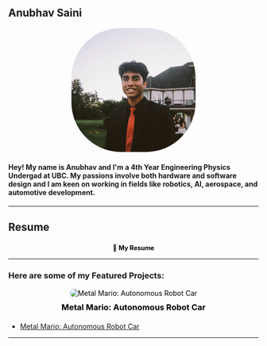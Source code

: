 ## Anubhav Saini

<div style="text-align: center;">
  <img src="docs/assets/ProfilePic1.png" alt="My Photo" style="border-radius: 40%; width: 250px; height: 250px;">
</div>


#### Hey! My name is Anubhav and I'm a **4th Year Engineering Physics Undergad** at UBC. My passions involve both hardware and software design and I am keen on working in fields like robotics, AI, aerospace, and automotive development.

---
## Resume
<div style="text-align: center; margin-top: 20px;">
  <a href="docs/assets/Resume - Anubhav Saini.pdf" target="_blank" style="color: black; text-decoration: none; font-size: 0.9em;">
    📄 <strong> My Resume</strong>
  </a>
</div>

___

### Here are some of my Featured Projects:

<div style="text-align: center; margin-bottom: 20px;">
  <a href="/MetalMario/" style="text-decoration: none; color: black;">
    <img src="assets/images/project1.jpg" alt="Metal Mario: Autonomous Robot Car" style="width: 300px; border-radius: 10px; margin-bottom: 10px;">
    <h3 style="margin: 0;">Metal Mario: Autonomous Robot Car</h3>
  </a>
</div>



- [Metal Mario: Autonomous Robot Car](MetalMario/)

---
